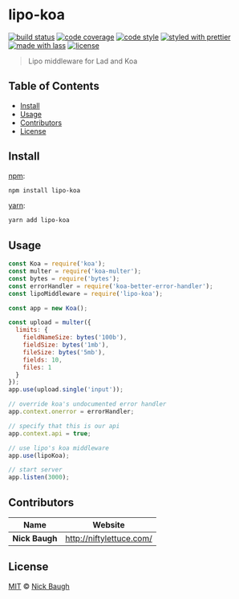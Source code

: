 # lipo-koa

[![build status](https://img.shields.io/travis/niftylettuce/lipo-koa.svg)](https://travis-ci.org/niftylettuce/lipo-koa)
[![code coverage](https://img.shields.io/codecov/c/github/niftylettuce/lipo-koa.svg)](https://codecov.io/gh/niftylettuce/lipo-koa)
[![code style](https://img.shields.io/badge/code_style-XO-5ed9c7.svg)](https://github.com/sindresorhus/xo)
[![styled with prettier](https://img.shields.io/badge/styled_with-prettier-ff69b4.svg)](https://github.com/prettier/prettier)
[![made with lass](https://img.shields.io/badge/made_with-lass-95CC28.svg)](https://lass.js.org)
[![license](https://img.shields.io/github/license/niftylettuce/lipo-koa.svg)](LICENSE)

> Lipo middleware for Lad and Koa


## Table of Contents

* [Install](#install)
* [Usage](#usage)
* [Contributors](#contributors)
* [License](#license)


## Install

[npm][]:

```sh
npm install lipo-koa
```

[yarn][]:

```sh
yarn add lipo-koa
```


## Usage

```js
const Koa = require('koa');
const multer = require('koa-multer');
const bytes = require('bytes');
const errorHandler = require('koa-better-error-handler');
const lipoMiddleware = require('lipo-koa');

const app = new Koa();

const upload = multer({
  limits: {
    fieldNameSize: bytes('100b'),
    fieldSize: bytes('1mb'),
    fileSize: bytes('5mb'),
    fields: 10,
    files: 1
  }
});
app.use(upload.single('input'));

// override koa's undocumented error handler
app.context.onerror = errorHandler;

// specify that this is our api
app.context.api = true;

// use lipo's koa middleware
app.use(lipoKoa);

// start server
app.listen(3000);
```


## Contributors

| Name           | Website                    |
| -------------- | -------------------------- |
| **Nick Baugh** | <http://niftylettuce.com/> |


## License

[MIT](LICENSE) © [Nick Baugh](http://niftylettuce.com/)


## 

[npm]: https://www.npmjs.com/

[yarn]: https://yarnpkg.com/

